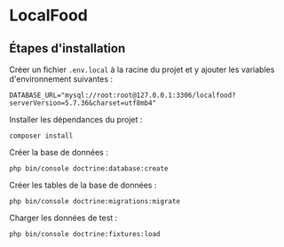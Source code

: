 # LocalFood

## Étapes d'installation

Créer un fichier `.env.local` à la racine du projet et y ajouter les variables d'environnement suivantes :

```
DATABASE_URL="mysql://root:root@127.0.0.1:3306/localfood?serverVersion=5.7.36&charset=utf8mb4"
```

Installer les dépendances du projet :

```
composer install
```

Créer la base de données :

```
php bin/console doctrine:database:create
```

Créer les tables de la base de données :

```
php bin/console doctrine:migrations:migrate
```

Charger les données de test :

```
php bin/console doctrine:fixtures:load
```